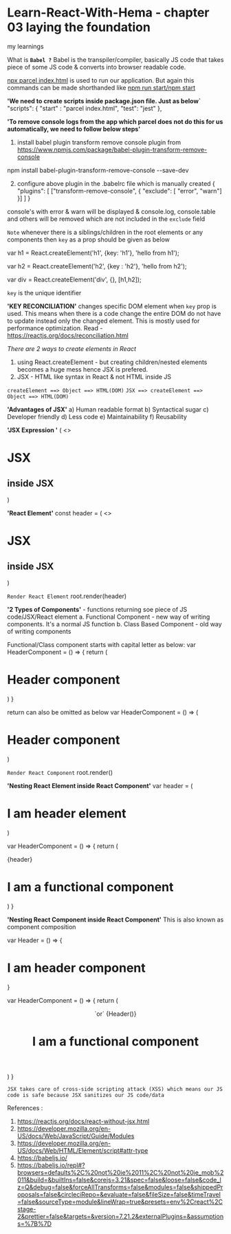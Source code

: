 # Learn-React-With-Hema - chapter 03 laying the foundation

my learnings

What is **`Babel ?`**
Babel is the transpiler/compiler, basically JS code that takes piece of some JS code & converts into browser readable code.

<ins>npx parcel index.html</ins> is used to run our application. But again this commands can be made shorthanded like <ins>npm run start/npm start</ins>

**'We need to create scripts inside package.json file. Just as below`**
"scripts": {
"start" : "parcel index.html",
"test": "jest"
},

**'To remove console logs from the app which parcel does not do this for us automatically, we need to follow below steps'**

1. install babel plugin transform remove console plugin from https://www.npmjs.com/package/babel-plugin-transform-remove-console

npm install babel-plugin-transform-remove-console --save-dev

2. configure above plugin in the .babelrc file which is manually created
   {
   "plugins": [ ["transform-remove-console", { "exclude": [ "error", "warn"] }] ]
   }

console's with error & warn will be displayed & console.log, console.table and others will be removed which are not included in the `exclude` field

`Note` whenever there is a siblings/children in the root elements or any components then `key` as a prop should be given as below

var h1 = React.createElement('h1', {key: 'h1'}, 'hello from h1');

var h2 = React.createElement('h2', {key : 'h2'}, 'hello from h2');

var div = React.createElement('div', {}, [h1,h2]);

`key` is the unique identifier

**'KEY RECONCILIATION'** changes specific DOM element when `key` prop is used. This means when there is a code change the entire DOM do not have to update instead only the changed element. This is mostly used for performance optimization. Read - https://reactjs.org/docs/reconciliation.html

_There are 2 ways to create elements in React_

1. using React.createElement - but creating children/nested elements becomes a huge mess hence JSX is prefered.
2. JSX - HTML like syntax in React & not HTML inside JS

`createElement ==> Object ==> HTML(DOM)`
`JSX ==> createElement ==> Object ==> HTML(DOM)`

**'Advantages of JSX'**
a) Human readable format
b) Syntactical sugar
c) Developer friendly
d) Less code
e) Maintainability
f) Reusability

**'JSX Expression '**
(
<>

   <h1>JSX</h1>
   <h2>inside JSX</h2>
   </>
)

**'React Element'**
const header = (
<>

   <h1>JSX</h1>
   <h2>inside JSX</h2>
   </>
)

`Render React Element`
root.render(header)

**'2 Types of Components'** - functions returning soe piece of JS code/JSX/React element
a. Functional Component - new way of writing components. It's a normal JS function
b. Class Based Component - old way of writing components

Functional/Class component starts with capital letter as below:
var HeaderComponent = () => {
return (

<div>
  <h1>Header component</h1>
</div>
)
}

return can also be omitted as below
var HeaderComponent = () => (

<div>
  <h1>Header component</h1>
  </div>
)

`Render React Component`
root.render(<HeaderComponent/>)

**'Nesting React Element inside React Component'**
var header = (

  <div>
  <h1> I am header element </h1>
  </div>
)

var HeaderComponent = () => {
return (

<div>
{header}
<h1> I am a functional component </h1>
</div>
)
}

**'Nesting React Component inside React Component'**
This is also known as component composition

var Header = () => {

  <div>
  <h1> I am header component </h1>
  </div>
}

var HeaderComponent = () => {
return (

<div>
<Header/> `or` {Header()}
<h1> I am a functional component </h1>
</div>
)
}

`JSX takes care of cross-side scripting attack (XSS) which means our JS code is safe because JSX sanitizes our JS code/data`

References :

1. https://reactjs.org/docs/react-without-jsx.html
2. https://developer.mozilla.org/en-US/docs/Web/JavaScript/Guide/Modules
3. https://developer.mozilla.org/en-US/docs/Web/HTML/Element/script#attr-type
4. https://babeljs.io/
5. https://babeljs.io/repl#?browsers=defaults%2C%20not%20ie%2011%2C%20not%20ie_mob%2011&build=&builtIns=false&corejs=3.21&spec=false&loose=false&code_lz=Q&debug=false&forceAllTransforms=false&modules=false&shippedProposals=false&circleciRepo=&evaluate=false&fileSize=false&timeTravel=false&sourceType=module&lineWrap=true&presets=env%2Creact%2Cstage-2&prettier=false&targets=&version=7.21.2&externalPlugins=&assumptions=%7B%7D
